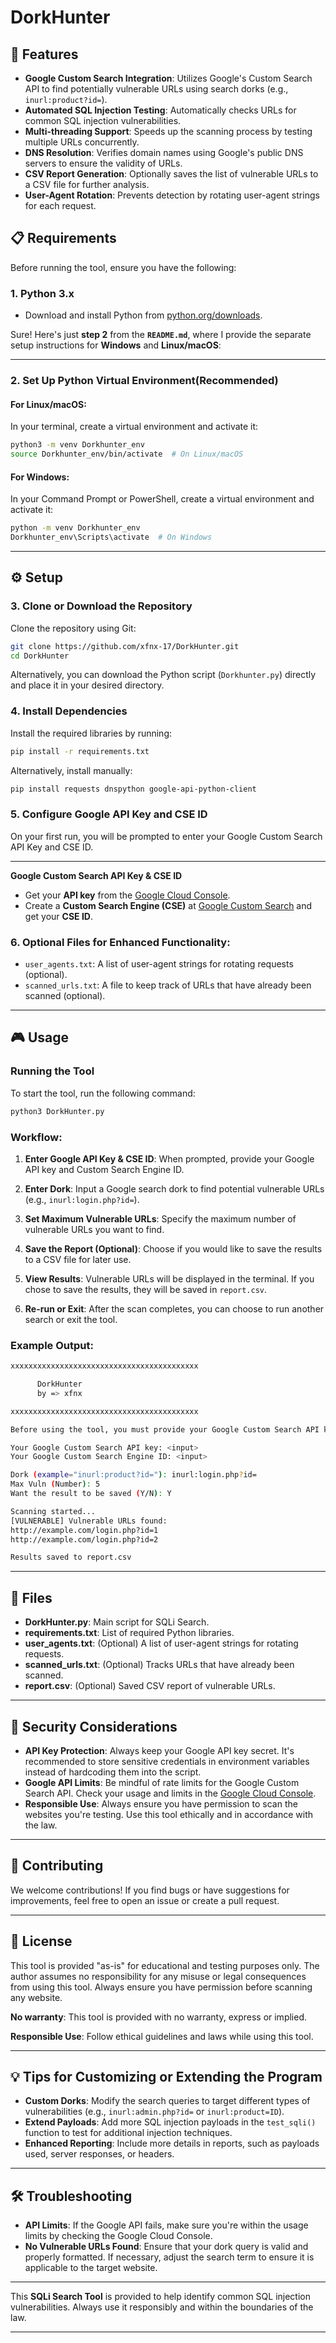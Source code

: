 # DorkHunter

## 🚀 Features

- **Google Custom Search Integration**: Utilizes Google's Custom Search API to find potentially vulnerable URLs using search dorks (e.g., `inurl:product?id=`).
- **Automated SQL Injection Testing**: Automatically checks URLs for common SQL injection vulnerabilities.
- **Multi-threading Support**: Speeds up the scanning process by testing multiple URLs concurrently.
- **DNS Resolution**: Verifies domain names using Google's public DNS servers to ensure the validity of URLs.
- **CSV Report Generation**: Optionally saves the list of vulnerable URLs to a CSV file for further analysis.
- **User-Agent Rotation**: Prevents detection by rotating user-agent strings for each request.

## 📋 Requirements

Before running the tool, ensure you have the following:

### 1. **Python 3.x**
   - Download and install Python from [python.org/downloads](https://python.org/downloads).

Sure! Here's just **step 2** from the **`README.md`**, where I provide the separate setup instructions for **Windows** and **Linux/macOS**:

---

### 2. Set Up Python Virtual Environment(Recommended)

#### **For Linux/macOS:**

In your terminal, create a virtual environment and activate it:

```bash
python3 -m venv Dorkhunter_env
source Dorkhunter_env/bin/activate  # On Linux/macOS
```

#### **For Windows:**

In your Command Prompt or PowerShell, create a virtual environment and activate it:

```bash
python -m venv Dorkhunter_env
Dorkhunter_env\Scripts\activate  # On Windows
```

---

 ## ⚙️ Setup

### 3. **Clone or Download the Repository**

   Clone the repository using Git:
   ```bash
   git clone https://github.com/xfnx-17/DorkHunter.git
   cd DorkHunter
   ```

   Alternatively, you can download the Python script (`Dorkhunter.py`) directly and place it in your desired directory.


### 4. **Install Dependencies**
   Install the required libraries by running:
   ```bash
   pip install -r requirements.txt
   ```
   Alternatively, install manually:
   ```bash
   pip install requests dnspython google-api-python-client
   ```
  

### 5. **Configure Google API Key and CSE ID**

   On your first run, you will be prompted to enter your Google Custom Search API Key and CSE ID.

---
**Google Custom Search API Key & CSE ID**
   - Get your **API key** from the [Google Cloud Console](https://console.cloud.google.com/).
   - Create a **Custom Search Engine (CSE)** at [Google Custom Search](https://cse.google.com/cse/) and get your **CSE ID**.

### 6. **Optional Files for Enhanced Functionality**:
   - `user_agents.txt`: A list of user-agent strings for rotating requests (optional).
   - `scanned_urls.txt`: A file to keep track of URLs that have already been scanned (optional).

---



## 🎮 Usage

### Running the Tool

To start the tool, run the following command:

```bash
python3 DorkHunter.py
```

### Workflow:
1. **Enter Google API Key & CSE ID**: When prompted, provide your Google API key and Custom Search Engine ID.
   
2. **Enter Dork**: Input a Google search dork to find potential vulnerable URLs (e.g., `inurl:login.php?id=`).

3. **Set Maximum Vulnerable URLs**: Specify the maximum number of vulnerable URLs you want to find.

4. **Save the Report (Optional)**: Choose if you would like to save the results to a CSV file for later use.

5. **View Results**: Vulnerable URLs will be displayed in the terminal. If you chose to save the results, they will be saved in `report.csv`.

6. **Re-run or Exit**: After the scan completes, you can choose to run another search or exit the tool.

### Example Output:

```bash
xxxxxxxxxxxxxxxxxxxxxxxxxxxxxxxxxxxxxxxxxx

      DorkHunter
      by => xfnx

xxxxxxxxxxxxxxxxxxxxxxxxxxxxxxxxxxxxxxxxxx

Before using the tool, you must provide your Google Custom Search API key and Custom Search Engine ID.

Your Google Custom Search API key: <input>
Your Google Custom Search Engine ID: <input>

Dork (example="inurl:product?id="): inurl:login.php?id=
Max Vuln (Number): 5
Want the result to be saved (Y/N): Y

Scanning started...
[VULNERABLE] Vulnerable URLs found:
http://example.com/login.php?id=1
http://example.com/login.php?id=2

Results saved to report.csv
```

---

## 📂 Files

- **DorkHunter.py**: Main script for SQLi Search.
- **requirements.txt**: List of required Python libraries.
- **user_agents.txt**: (Optional) A list of user-agent strings for rotating requests.
- **scanned_urls.txt**: (Optional) Tracks URLs that have already been scanned.
- **report.csv**: (Optional) Saved CSV report of vulnerable URLs.

---

## 🔐 Security Considerations

- **API Key Protection**: Always keep your Google API key secret. It's recommended to store sensitive credentials in environment variables instead of hardcoding them into the script.
- **Google API Limits**: Be mindful of rate limits for the Google Custom Search API. Check your usage and limits in the [Google Cloud Console](https://console.cloud.google.com/).
- **Responsible Use**: Always ensure you have permission to scan the websites you're testing. Use this tool ethically and in accordance with the law.

---

## 🌱 Contributing

We welcome contributions! If you find bugs or have suggestions for improvements, feel free to open an issue or create a pull request.

---

## 📜 License

This tool is provided "as-is" for educational and testing purposes only. The author assumes no responsibility for any misuse or legal consequences from using this tool. Always ensure you have permission before scanning any website.

**No warranty**: This tool is provided with no warranty, express or implied.

**Responsible Use**: Follow ethical guidelines and laws while using this tool.

---

## 💡 Tips for Customizing or Extending the Program

- **Custom Dorks**: Modify the search queries to target different types of vulnerabilities (e.g., `inurl:admin.php?id=` or `inurl:product=ID`).
- **Extend Payloads**: Add more SQL injection payloads in the `test_sqli()` function to test for additional injection techniques.
- **Enhanced Reporting**: Include more details in reports, such as payloads used, server responses, or headers.

---

## 🛠️ Troubleshooting

- **API Limits**: If the Google API fails, make sure you're within the usage limits by checking the Google Cloud Console.
- **No Vulnerable URLs Found**: Ensure that your dork query is valid and properly formatted. If necessary, adjust the search term to ensure it is applicable to the target website.

---

This **SQLi Search Tool** is provided to help identify common SQL injection vulnerabilities. Always use it responsibly and within the boundaries of the law.

---
